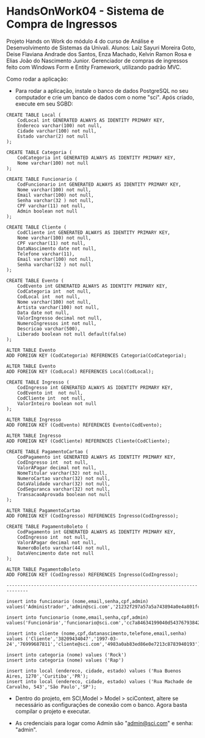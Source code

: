 # HandsOnWork04 - Sistema de Compra de Ingressos

Projeto Hands on Work do módulo 4 do curso de Análise e Desenvolvimento de Sistemas da Univali.
Alunos: Laíz Sayuri Moreira Goto, Deise Flaviana Andrade dos Santos, Enza Machado, Kelvin Ramon Rosa e Elias João do Nascimento Junior.
Gerenciador de compras de ingressos feito com Windows Form e Entity Framework, utilizando padrão MVC.

Como rodar a aplicação:

- Para rodar a aplicação, instale o banco de dados PostgreSQL no seu computador e crie um banco de dados com o nome "sci". Após criado, execute em seu SGBD:

```
CREATE TABLE Local (
    CodLocal int GENERATED ALWAYS AS IDENTITY PRIMARY KEY,
	Endereco varchar(100) not null,
    Cidade varchar(100) not null,
	Estado varchar(2) not null
);

CREATE TABLE Categoria (
    CodCategoria int GENERATED ALWAYS AS IDENTITY PRIMARY KEY,
    Nome varchar(100) not null
);

CREATE TABLE Funcionario (
	CodFuncionario int GENERATED ALWAYS AS IDENTITY PRIMARY KEY,
	Nome varchar(100) not null,
	Email varchar(100) not null,
	Senha varchar(32 ) not null,
	CPF varchar(11) not null,
	Admin boolean not null
);

CREATE TABLE Cliente (
	CodCliente int GENERATED ALWAYS AS IDENTITY PRIMARY KEY,
	Nome varchar(100) not null,
	CPF varchar(11) not null,
	DataNascimento date not null,
	Telefone varchar(11),
	Email varchar(100) not null,
	Senha varchar(32 ) not null	
);

CREATE TABLE Evento (
	CodEvento int GENERATED ALWAYS AS IDENTITY PRIMARY KEY,
	CodCategoria int  not null,
	CodLocal int  not null,	
	Nome varchar(100) not null,
	Artista varchar(100) not null,
	Data date not null,
	ValorIngresso decimal not null,
	NumeroIngressos int not null,
	Descricao varchar(500),
	Liberado boolean not null default(false)
);

ALTER TABLE Evento
ADD FOREIGN KEY (CodCategoria) REFERENCES Categoria(CodCategoria);

ALTER TABLE Evento
ADD FOREIGN KEY (CodLocal) REFERENCES Local(CodLocal);

CREATE TABLE Ingresso (
	CodIngresso int GENERATED ALWAYS AS IDENTITY PRIMARY KEY,
	CodEvento int  not null,
	CodCliente int  not null,
	ValorInteiro boolean not null
);

ALTER TABLE Ingresso
ADD FOREIGN KEY (CodEvento) REFERENCES Evento(CodEvento);

ALTER TABLE Ingresso
ADD FOREIGN KEY (CodCliente) REFERENCES Cliente(CodCliente);

CREATE TABLE PagamentoCartao (
	CodPagamento int GENERATED ALWAYS AS IDENTITY PRIMARY KEY,
	CodIngresso int  not null,
	ValorAPagar decimal not null,
	NomeTitular varchar(32) not null,
	NumeroCartao varchar(32) not null,
	DataValidade varchar(32) not null,
	CodSeguranca varchar(32) not null,
	TransacaoAprovada boolean not null
);

ALTER TABLE PagamentoCartao
ADD FOREIGN KEY (CodIngresso) REFERENCES Ingresso(CodIngresso);

CREATE TABLE PagamentoBoleto (
	CodPagamento int GENERATED ALWAYS AS IDENTITY PRIMARY KEY,
	CodIngresso int  not null,
	ValorAPagar decimal not null,
	NumeroBoleto varchar(44) not null,
	DataVencimento date not null	
);

ALTER TABLE PagamentoBoleto
ADD FOREIGN KEY (CodIngresso) REFERENCES Ingresso(CodIngresso);

------------------------------------------------------------------------------

insert into funcionario (nome,email,senha,cpf,admin) values('Administrador','admin@sci.com','21232f297a57a5a743894a0e4a801fc3','31622563050',true)

insert into funcionario (nome,email,senha,cpf,admin) values('Funcionário','funcionario@sci.com','cc7a84634199040d54376793842fe035','45634391008',false)

insert into cliente (nome,cpf,datanascimento,telefone,email,senha) values ('Cliente','38209434047','1997-03-24','76999687811','cliente@sci.com','4983a0ab83ed86e0e7213c8783940193')

insert into categoria (nome) values ('Rock')
insert into categoria (nome) values ('Rap')

insert into local (endereco, cidade, estado) values ('Rua Buenos Aires, 1270','Curitiba','PR');
insert into local (endereco, cidade, estado) values ('Rua Machade de Carvalho, 543','São Paulo','SP');

```

- Dentro do projeto, em SCI,Model > Model > sciContext, altere se necessário as configurações de conexão com o banco. Agora basta compilar o projeto e executar. 

- As credenciais para logar como Admin são "admin@sci.com" e senha: "admin".
